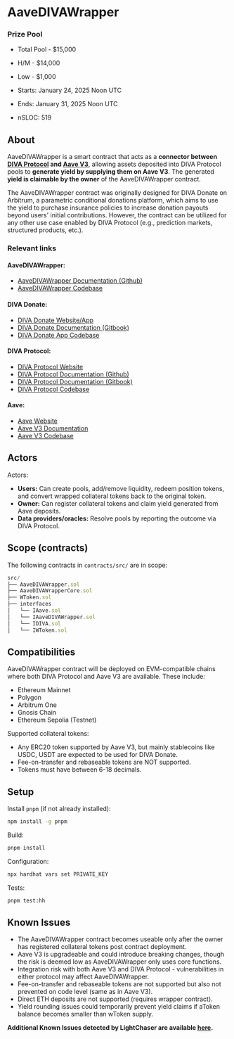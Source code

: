 # AaveDIVAWrapper

### Prize Pool

- Total Pool - $15,000
- H/M -  $14,000
- Low - $1,000

- Starts: January 24, 2025 Noon UTC
- Ends: January 31, 2025 Noon UTC

- nSLOC: 519

[//]: # (contest-details-open)

## About

AaveDIVAWrapper is a smart contract that acts as a **connector between [DIVA Protocol](https://github.com/divaprotocol/diva-protocol-v1/blob/main/DOCUMENTATION.md) and [Aave V3](https://discord.com/channels/602826299974877205/636902500041228309/1251248830767169729)**, allowing assets deposited into DIVA Protocol pools to **generate yield by supplying them on Aave V3**. The generated **yield is claimable by the owner** of the AaveDIVAWrapper contract.

The AaveDIVAWrapper contract was originally designed for DIVA Donate on Arbitrum, a parametric conditional donations platform, which aims to use the yield to purchase insurance policies to increase donation payouts beyond users' initial contributions. However, the contract can be utilized for any other use case enabled by DIVA Protocol (e.g., prediction markets, structured products, etc.).

### Relevant links

#### AaveDIVAWrapper:
- [AaveDIVAWrapper Documentation (Github)](../DOCUMENTATION.md)
- [AaveDIVAWrapper Codebase](https://github.com/Walodja1987/AaveDIVAWrapper)

#### DIVA Donate:
- [DIVA Donate Website/App](https://www.divadonate.xyz/)
- [DIVA Donate Documentation (Gitbook)](https://docs.divadonate.xyz/)
- [DIVA Donate App Codebase](https://github.com/Walodja1987/DIVA-Donate-App)

#### DIVA Protocol:
- [DIVA Protocol Website](https://www.divaprotocol.io/)
- [DIVA Protocol Documentation (Github)](https://github.com/divaprotocol/diva-protocol-v1/blob/main/DOCUMENTATION.md)
- [DIVA Protocol Documentation (Gitbook)](https://docs.divaprotocol.io/)
- [DIVA Protocol Codebase](https://github.com/divaprotocol/diva-protocol-v1)

#### Aave:
- [Aave Website](https://aave.com/)
- [Aave V3 Documentation](https://aave.com/docs)
- [Aave V3 Codebase](https://github.com/aave/aave-v3-origin)

## Actors

Actors:
- **Users:** Can create pools, add/remove liquidity, redeem position tokens, and convert wrapped collateral tokens back to the original token.
- **Owner:** Can register collateral tokens and claim yield generated from Aave deposits.
- **Data providers/oracles:** Resolve pools by reporting the outcome via DIVA Protocol.

[//]: # (contest-details-close)

[//]: # (scope-open)

## Scope (contracts)

The following contracts in `contracts/src/` are in scope:

```js
src/
├── AaveDIVAWrapper.sol
├── AaveDIVAWrapperCore.sol
├── WToken.sol
├── interfaces
│   └── IAave.sol
│   └── IAaveDIVAWrapper.sol
│   └── IDIVA.sol
│   └── IWToken.sol

```

## Compatibilities

AaveDIVAWrapper contract will be deployed on EVM-compatible chains where both DIVA Protocol and Aave V3 are available. These include:

- Ethereum Mainnet
- Polygon
- Arbitrum One
- Gnosis Chain
- Ethereum Sepolia (Testnet)

Supported collateral tokens:
- Any ERC20 token supported by Aave V3, but mainly stablecoins like USDC, USDT are expected to be used for DIVA Donate.
- Fee-on-transfer and rebaseable tokens are NOT supported.
- Tokens must have between 6-18 decimals.

[//]: # (scope-close)

[//]: # (getting-started-open)

## Setup

Install `pnpm` (if not already installed):

```bash
npm install -g pnpm
```

Build:
```bash
pnpm install
```

Configuration:
```bash
npx hardhat vars set PRIVATE_KEY
```

Tests:
```bash
pnpm test:hh
```

[//]: # (getting-started-close)

[//]: # (known-issues-open)

## Known Issues

- The AaveDIVAWrapper contract becomes useable only after the owner has registered collateral tokens post contract deployment.
- Aave V3 is upgradeable and could introduce breaking changes, though the risk is deemed low as AaveDIVAWrapper only uses core functions.
- Integration risk with both Aave V3 and DIVA Protocol - vulnerabilities in either protocol may affect AaveDIVAWrapper.
- Fee-on-transfer and rebaseable tokens are not supported but also not prevented on code level (same as in Aave V3).
- Direct ETH deposits are not supported (requires wrapper contract).
- Yield rounding issues could temporarily prevent yield claims if aToken balance becomes smaller than wToken supply.

**Additional Known Issues detected by LightChaser are available [here](https://github.com/Cyfrin/2025-01-diva/issues/7).**

[//]: # (known-issues-close)
